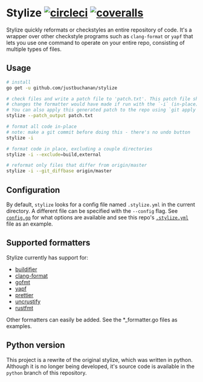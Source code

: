# Stylize [![circleci](https://circleci.com/gh/justbuchanan/stylize.svg?style=shield)](https://circleci.com/gh/justbuchanan/stylize) [![coveralls](https://coveralls.io/repos/justbuchanan/stylize/badge.svg?branch=master&service=github)](https://coveralls.io/github/justbuchanan/stylize?branch=master)

Stylize quickly reformats or checkstyles an entire repository of code.
It's a wrapper over other checkstyle programs such as `clang-format` or `yapf` that lets you use one command to operate on your entire repo, consisting of multiple types of files.

## Usage

```.sh
# install
go get -u github.com/justbuchanan/stylize

# check files and write a patch file to 'patch.txt'. This patch file shows what
# changes the formatter would have made if run with the `-i` (in-place) flag.
# You can also apply this generated patch to the repo using `git apply`.
stylize --patch_output patch.txt

# format all code in-place
# note: make a git commit before doing this - there's no undo button
stylize -i

# format code in place, excluding a couple directories
stylize -i --exclude=build,external

# reformat only files that differ from origin/master
stylize -i --git_diffbase origin/master
```

## Configuration

By default, `stylize` looks for a config file named `.stylize.yml` in the current directory. A different file can be specified with the `--config` flag. See [`config.go`](config.go) for what options are available and see this repo's [`.stylize.yml`](.stylize.yml) file as an example.

## Supported formatters

Stylize currently has support for:

-   [buildifier](https://github.com/bazelbuild/buildtools/blob/master/buildifier/README.md)
-   [clang-format](https://clang.llvm.org/docs/ClangFormat.html)
-   [gofmt](https://golang.org/cmd/gofmt/)
-   [yapf](https://github.com/google/yapf)
-   [prettier](https://github.com/prettier/prettier)
-   [uncrustify](https://github.com/uncrustify/uncrustify)
-   [rustfmt](https://github.com/rust-lang-nursery/rustfmt)

Other formatters can easily be added. See the \*\_formatter.go files as examples.

## Python version

This project is a rewrite of the original stylize, which was written in python.
Although it is no longer being developed, it's source code is available in the `python` branch of this repository.
